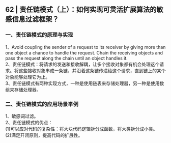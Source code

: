 ## 62 | 责任链模式（上）：如何实现可灵活扩展算法的敏感信息过滤框架？
### 一、责任链模式的原理与实现
1、Avoid coupling the sender of a request to its receiver by giving more than one object a chance to handle the request. Chain the receiving objects and pass the request along the chain until an object handles it.  
2、责任链模式：将请求的发送和接收解耦，让多个接收对象都有机会处理这个请求。将这些接收对象串成一条链，并沿着这条链传递给这个请求，直到链上的某个对象能够处理它为止。  
3、责任链模式有两种实现方式，一种是使用链表来存储处理器，另一种是使用数组来存储处理器。

### 二、责任链模式的应用场景举例
1、敏感词过滤。  
2、责任链模式的优点：  
(1)可以应对代码的复杂性：将大块代码逻辑拆分成函数，将大类拆分成小类。  
(2)满足开闭原则，提高代码的扩展性。  